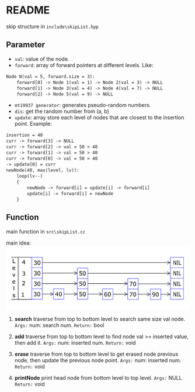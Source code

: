 # **README**

skip structure in `include\skipList.hpp`

## **Parameter**

- `val`: value of the node.
- `forward`: array of forward pointers at different levels. Like:
```
Node N(val = 5, forward.size = 3):
    forward[0] -> Node 1(val = 1) -> Node 2(val = 3) -> NULL
    forward[1] -> Node 3(val = 4) -> Node 4(val = 7) -> NULL
    forward[2] -> Node 5(val = 9) -> NULL
```
- `mt19937 generator`: generates pseudo-random numbers.
- `dis`: get the random number from (a, b)<double>
- `update`: array store each level of nodes that are closest to the insertion point. Example:
```
insertion = 40
curr -> forward[3] -> NULL
curr -> forward[2] -> val = 50 > 40
curr -> forward[1] -> val = 50 > 40
curr -> forward[0] -> val = 50 > 40
-> update[0] = curr
newNode(40, max(level, lv)):
    loop(lv--)
    {
        newNode -> forward[i] = update[i] -> forward[i]
        update[i] -> forward[i] = newNode
    } 
```

## **Function**

main function in `src\skipList.cc`

main idea:
![](reference/skip-list.gif)

1. **search**
    traverse from top to bottom level to search same size val node.
    `Args:` num: search num.
    `Return:` bool

2. **add**
    traverse from top to bottom level to find node val >= inserted value, then add it.
    `Args:` num: inserted num.
    `Return:` void

3. **erase**
    traverse from top to bottom level to get erased node previous node, then update the previous node point. 
    `Args:` num: inserted num.
    `Return:` void

4. **printNode**
    print head node from bottom level to top level.
    `Args:` NULL
    `Return:` void